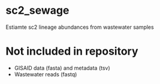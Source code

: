 # sc2_sewage
Estiamte sc2 lineage abundances from wastewater samples

# Not included in repository
* GISAID data (fasta) and metadata (tsv)
* Wastewater reads (fastq)
